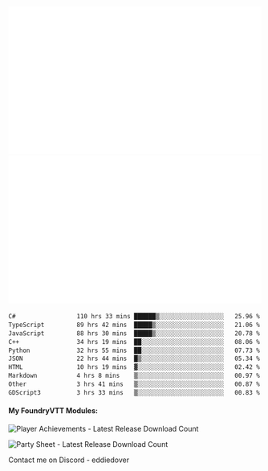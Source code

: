 
![](https://raw.githubusercontent.com/eddiedover/ghstats/master/generated/overview.svg)
![](https://raw.githubusercontent.com/eddiedover/ghstats/master/generated/languages.svg)

<!--START_SECTION:waka-->

```txt
C#                 110 hrs 33 mins ██████▒░░░░░░░░░░░░░░░░░░   25.96 %
TypeScript         89 hrs 42 mins  █████▒░░░░░░░░░░░░░░░░░░░   21.06 %
JavaScript         88 hrs 30 mins  █████▒░░░░░░░░░░░░░░░░░░░   20.78 %
C++                34 hrs 19 mins  ██░░░░░░░░░░░░░░░░░░░░░░░   08.06 %
Python             32 hrs 55 mins  ██░░░░░░░░░░░░░░░░░░░░░░░   07.73 %
JSON               22 hrs 44 mins  █▒░░░░░░░░░░░░░░░░░░░░░░░   05.34 %
HTML               10 hrs 19 mins  ▓░░░░░░░░░░░░░░░░░░░░░░░░   02.42 %
Markdown           4 hrs 8 mins    ▒░░░░░░░░░░░░░░░░░░░░░░░░   00.97 %
Other              3 hrs 41 mins   ▒░░░░░░░░░░░░░░░░░░░░░░░░   00.87 %
GDScript3          3 hrs 33 mins   ▒░░░░░░░░░░░░░░░░░░░░░░░░   00.83 %
```

<!--END_SECTION:waka-->

#### My FoundryVTT Modules:

  ![Player Achievements - Latest Release Download Count](https://img.shields.io/badge/dynamic/json?label=Player%20Achievements%20-%20Downloads@latest&query=assets%5B1%5D.download_count&url=https%3A%2F%2Fapi.github.com%2Frepos%2FEddieDover%2Ffvtt-player-achievements%2Freleases%2Flatest)

  ![Party Sheet - Latest Release Download Count](https://img.shields.io/badge/dynamic/json?label=Party%20Sheet%20-%20Downloads@latest&query=assets%5B1%5D.download_count&url=https%3A%2F%2Fapi.github.com%2Frepos%2FEddieDover%2Ffvtt-party-sheet%2Freleases%2Flatest)

<a rel="me" href="https://techhub.social/@EddieDover"></a>

Contact me on Discord - eddiedover
